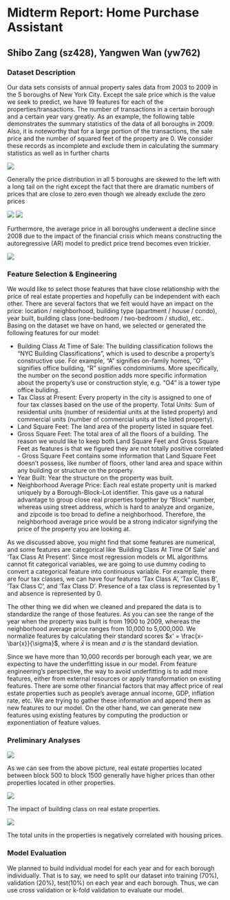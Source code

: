# Midterm Report: Home Purchase Assistant
## Shibo Zang (sz428), Yangwen Wan (yw762)

### Dataset Description
Our data sets consists of annual property sales data from 2003 to 2009 in the 5 boroughs of New York City. Except the sale price which is the value we seek to predict, we have 19 features for each of the properties/transactions. The number of transactions in a certain borough and a certain year vary greatly. As an example, the following table demonstrates the summary statistics of the data of all boroughs in 2009. Also, it is noteworthy that for a large portion of the transactions, the sale price and the number of squared feet of the property are 0. We consider these records as incomplete and exclude them in calculating the summary statistics as well as in further charts  

<img src="https://github.com/AaronZang/ORIE4741-Home-Purchase-Assistance/blob/master/image/Summary%20Statistics%20for%202009%20Transactions.png">

Generally the price distribution in all 5 boroughs are skewed to the left with a long tail on the right except the fact that there are dramatic numbers of prices that are close to zero even though we already exclude the zero prices  

<img src="https://github.com/AaronZang/ORIE4741-Home-Purchase-Assistance/blob/master/image/Properties%20in%20Manhattan.png">
<img src="https://github.com/AaronZang/ORIE4741-Home-Purchase-Assistance/blob/master/image/Properties%20in%20Brooklyn.png">

Furthermore, the average price in all boroughs underwent a decline since 2008 due to the impact of the financial crisis which means constructing the autoregressive (AR) model to predict price trend becomes even trickier.  

<img src="https://github.com/AaronZang/ORIE4741-Home-Purchase-Assistance/blob/master/image/ar.png">

### Feature Selection & Engineering
We would like to select those features that have close relationship with the price of real estate properties and hopefully can be independent with each other. There are several factors that we felt would have an impact on the price: location / neighborhood, building type (apartment / house / condo), year built, building class (one-bedroom / two-bedroom / studio), etc.. Basing on the dataset we have on hand, we selected or generated the following features for our model:

- Building Class At Time of Sale: The building classification follows the “NYC Building Classifications”, which is used to describe a property’s constructive use. For example, “A” signifies on-family homes, “O” signifies office building, “R” signifies condominiums. More specifically, the number on the second position adds more specific information about the property’s use or construction style, e.g. “O4” is a tower type office buliding.
- Tax Class at Present: Every property in the city is assigned to one of four tax classes based on the use of the property.
Total Units: Sum of residential units (number of residential units at the listed property) and commercial units (number of commercial units at the listed property).
- Land Square Feet: The land area of the property listed in square feet.
- Gross Square Feet: The total area of all the floors of a building. The reason we would like to keep both Land Square Feet and Gross Square Feet as features is that we figured they are not totally positive correlated - Gross Square Feet contains some information that Land Square Feet doesn’t possess, like number of floors, other land area and space within any building or structure on the property.
- Year Built: Year the structure on the property was built.
- Neighborhood Average Price: Each real estate property unit is marked uniquely by a Borough-Block-Lot identifier. This gave us a natural advantage to group close real properties together by “Block” number, whereas using street address, which is hard to analyze and organize, and zipcode is too broad to define a neighborhood. Therefore, the neighborhood average price would be a strong indicator signifying the price of the property you are looking at.  

As we discussed above, you might find that some features are numerical, and some features are categorical like ‘Building Class At Time Of Sale’ and ‘Tax Class At Present’. Since most regression models or ML algorithms cannot fit categorical variables, we are going to use dummy coding to convert a categorical feature into continuous variable. For example, there are four tax classes, we can have four features ‘Tax Class A’, ‘Tax Class B’, ‘Tax Class C’, and ‘Tax Class D’. Presence of a tax class is represented by 1 and absence is represented by 0.  

The other thing we did when we cleaned and prepared the data is to standardize the range of those features. As you can see the range of the year when the property was built is from 1900 to 2009, whereas the neighborhood average price ranges from 10,000 to 5,000,000. We normalize features by calculating their standard scores $x’ = \frac{x-\bar{x}}{\sigma}$, where $\bar{x}$ is mean and $\sigma$ is the standard deviation.  

Since we have more than 10,000 records per borough each year, we are expecting to have the underfitting issue in our model. From feature engineering’s perspective, the way to avoid underfitting is to add more features, either from external resources or apply transformation on existing features. There are some other financial factors that may affect price of real estate properties such as people’s average annual income, GDP, inflation rate, etc. We are trying to gather these information and append them as new features to our model. On the other hand, we can generate new features using existing features by computing the production or exponentiation of feature values.

### Preliminary Analyses
<img src="https://github.com/AaronZang/ORIE4741-Home-Purchase-Assistance/blob/master/image/Housing%20Price%20-%20Block.png">  

As we can see from the above picture, real estate properties located between block 500 to block 1500 generally have higher prices than other properties located in other properties.  

<img src="https://github.com/AaronZang/ORIE4741-Home-Purchase-Assistance/blob/master/image/Housing%20Price%20-%20Building%20Class.png">   

The impact of building class on real estate properties.  

<img src="https://github.com/AaronZang/ORIE4741-Home-Purchase-Assistance/blob/master/image/Housing%20Price%20-%20Total%20Units.png">  

The total units in the properties is negatively correlated with housing prices.

### Model Evaluation
We planned to build individual model for each year and for each borough individually. That is to say, we need to split our dataset into training (70%), validation (20%), test(10%) on each year and each borough. Thus, we can use cross validation or k-fold validation to evaluate our model.
